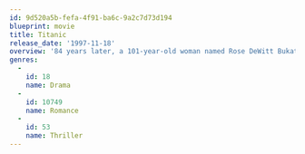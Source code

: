 ```yaml
---
id: 9d520a5b-fefa-4f91-ba6c-9a2c7d73d194
blueprint: movie
title: Titanic
release_date: '1997-11-18'
overview: '84 years later, a 101-year-old woman named Rose DeWitt Bukater tells the story to her granddaughter Lizzy Calvert, Brock Lovett, Lewis Bodine, Bobby Buell and Anatoly Mikailavich on the Keldysh about her life set in April 10th 1912, on a ship called Titanic when young Rose boards the departing ship with the upper-class passengers and her mother, Ruth DeWitt Bukater, and her fiancé, Caledon Hockley. Meanwhile, a drifter and artist named Jack Dawson and his best friend Fabrizio De Rossi win third-class tickets to the ship in a game. And she explains the whole story from departure until the death of Titanic on its first and last voyage April 15th, 1912 at 2:20 in the morning.'
genres:
  -
    id: 18
    name: Drama
  -
    id: 10749
    name: Romance
  -
    id: 53
    name: Thriller
---
```

